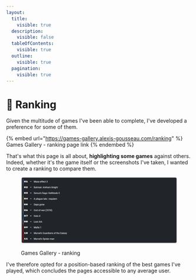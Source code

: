 ```yaml
---
layout:
  title:
    visible: true
  description:
    visible: false
  tableOfContents:
    visible: true
  outline:
    visible: true
  pagination:
    visible: true
---
```


# 🥇 Ranking

Given the multitude of games I've been able to complete, I've developed a preference for some of them.

{% embed url="https://games-gallery.alexis-gousseau.com/ranking" %}
Games Gallery - ranking page link
{% endembed %}

That's what this page is all about, **highlighting some games** against others. Indeed, whether it's the game itself or the screenshots I've taken, I wanted to create a ranking to compare them.

<figure><img src="../.gitbook/assets/raking.png" alt=""><figcaption><p>Games Gallery - ranking</p></figcaption></figure>

I've therefore opted for a position-based ranking of the best games I've played, which concludes the pages accessible to any average user.
